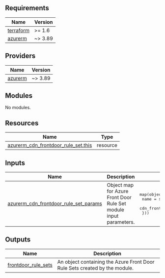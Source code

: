 <!-- BEGIN_TF_DOCS -->
<!-- markdown-table-prettify-ignore-start -->
## Requirements

| Name | Version |
|------|---------|
| <a name="requirement_terraform"></a> [terraform](#requirement\_terraform) | >= 1.6 |
| <a name="requirement_azurerm"></a> [azurerm](#requirement\_azurerm) | ~> 3.89 |

## Providers

| Name | Version |
|------|---------|
| <a name="provider_azurerm"></a> [azurerm](#provider\_azurerm) | ~> 3.89 |

## Modules

No modules.

## Resources

| Name | Type |
|------|------|
| [azurerm_cdn_frontdoor_rule_set.this](https://registry.terraform.io/providers/hashicorp/azurerm/latest/docs/resources/cdn_frontdoor_rule_set) | resource |

## Inputs

| Name | Description | Type | Default | Required |
|------|-------------|------|---------|:--------:|
| <a name="input_azurerm_cdn_frontdoor_rule_set_params"></a> [azurerm\_cdn\_frontdoor\_rule\_set\_params](#input\_azurerm\_cdn\_frontdoor\_rule\_set\_params) | Object map for Azure Front Door Rule Set module input parameters. | <pre>map(object({<br>    name                     = string # Required<br>    cdn_frontdoor_profile_id = string # Required<br>  }))</pre> | n/a | yes |

## Outputs

| Name | Description |
|------|-------------|
| <a name="output_frontdoor_rule_sets"></a> [frontdoor\_rule\_sets](#output\_frontdoor\_rule\_sets) | An object containing the Azure Front Door Rule Sets created by the module. |
<!-- markdown-table-prettify-ignore-end -->

<!-- END_TF_DOCS -->